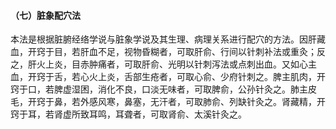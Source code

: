 #### （七）脏象配穴法

 本法是根据脏腑经络学说与脏象学说及其生理、病理关系进行配穴的方法。因肝藏血，开窍于目，若肝血不足，视物昏糊者，可取肝俞、行间以针刺补法或重灸；反之，肝火上炎，目赤肿痛者，可取肝俞、光明以针刺泻法或点刺出血。又如心主血，开窍于舌，若心火上炎，舌部生疮者，可取心俞、少府针刺之。脾主肌肉，开窍于口，若脾虚湿困，消化不良，口淡无味者，可取脾俞，公孙针灸之。肺主皮毛，开窍于鼻，若外感风寒，鼻塞，无汗者，可取肺俞、列缺针灸之。肾藏精，开窍于耳，若肾虚所致耳鸣，耳聋者，可取肾俞、太溪针灸之。
